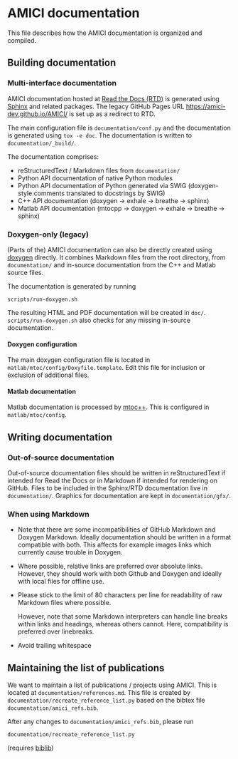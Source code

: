 # AMICI documentation

This file describes how the AMICI documentation is organized and compiled.

## Building documentation

### Multi-interface documentation

AMICI documentation hosted at [Read the Docs (RTD)](https://amici.readthedocs.io/) is
generated using [Sphinx](https://www.sphinx-doc.org/) and related packages.
The legacy GitHub Pages URL https://amici-dev.github.io/AMICI/ is set up as a
redirect to RTD.

The main configuration file is `documentation/conf.py` and the documentation
is generated using `tox -e doc`. The documentation is written to
`documentation/_build/`.

The documentation comprises:

* reStructuredText / Markdown files from `documentation/`
* Python API documentation of native Python modules
* Python API documentation of Python generated via SWIG (doxygen-style comments
  translated to docstrings by SWIG)
* C++ API documentation (doxygen -> exhale -> breathe -> sphinx)
* Matlab API documentation (mtocpp -> doxygen -> exhale -> breathe -> sphinx)

### Doxygen-only (legacy)

(Parts of the) AMICI documentation can also be directly created using
[doxygen](http://www.doxygen.nl/) directly. It combines Markdown files from
the root directory, from `documentation/` and in-source documentation from the
C++ and Matlab source files.

The documentation is generated by running

    scripts/run-doxygen.sh

The resulting HTML and PDF documentation will be created in `doc/`.
`scripts/run-doxygen.sh` also checks for any missing in-source documentation.

#### Doxygen configuration

The main doxygen configuration file is located in
`matlab/mtoc/config/Doxyfile.template`. Edit this file for inclusion or
exclusion of additional files.

#### Matlab documentation

Matlab documentation is processed by
[mtoc++](https://www.morepas.org/software/mtocpp/docs/tools.html).
This is configured in `matlab/mtoc/config`.

## Writing documentation

### Out-of-source documentation

Out-of-source documentation files should be written in reStructuredText if
intended for Read the Docs or in Markdown if intended for rendering on GitHub.
Files to be included in the Sphinx/RTD documentation live in `documentation/`.
Graphics for documentation are kept in `documentation/gfx/`.

### When using Markdown

* Note that there are some incompatibilities of GitHub Markdown and Doxygen
  Markdown. Ideally documentation should be written in a format compatible with
  both.
  This affects for example images links which currently cause trouble in
  Doxygen.

* Where possible, relative links are preferred over absolute links. However,
  they should work with both Github and Doxygen and ideally with local files
  for offline use.

* Please stick to the limit of 80 characters per line for readability of raw
  Markdown files where possible.

  However, note that some Markdown interpreters can handle line breaks within
  links and headings, whereas others cannot. Here, compatibility is preferred
  over linebreaks.

* Avoid trailing whitespace

## Maintaining the list of publications

We want to maintain a list of publications / projects using AMICI. This is
located at `documentation/references.md`. This file is created by
`documentation/recreate_reference_list.py` based on
the bibtex file `documentation/amici_refs.bib`.

After any changes to `documentation/amici_refs.bib`, please run

    documentation/recreate_reference_list.py

(requires [biblib](https://github.com/aclements/biblib))
